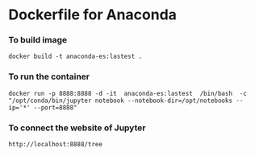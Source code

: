 Dockerfile for Anaconda
=============================

### To build image
	docker build -t anaconda-es:lastest .

### To run the container
	docker run -p 8888:8888 -d -it  anaconda-es:lastest  /bin/bash  -c "/opt/conda/bin/jupyter notebook --notebook-dir=/opt/notebooks --ip='*' --port=8888"

### To connect the website of Jupyter
	http://localhost:8888/tree

 

